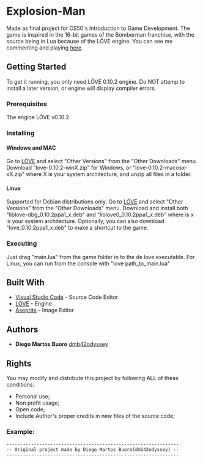# Explosion-Man

Made as final project for CS50's Introduction to Game Development. The game is inspired in the 16-bit games of the Bomberman franchise, with the source being in Lua because of the LÖVE engine. You can see me commenting and playing [here](https://www.youtube.com/watch?v=aFnkgOEx_zY&feature=youtu.be).

## Getting Started

To get it running, you only need LÖVE 0.10.2 engine. Do NOT attemp to install a later version, or engine will display compiler errors.

### Prerequisites

The engine LÖVE v0.10.2. 

### Installing


#### Windows and MAC
Go to [LÖVE](www.love2d.org) and select "Other Versions" from the "Other Downloads" menu. Download "love-0.10.2-winX.zip" for Windows, or "love-0.10.2-macosx-xX.zip" where X is your system architecture, and unzip all files in a folder. 

#### Linux
Supported for Debian distributions only. Go to [LÖVE](www.love2d.org) and select "Other Versions" from the "Other Downloads" menu. Download and install both "liblove-dbg_0.10.2ppa1_x.deb" and "liblove0_0.10.2ppa1_x.deb" where is x is your system architecture. Optionally, you can also download "love_0.10.2ppa1_x.deb" to make a shortcut to the game.

### Executing
Just drag "main.lua" from the game folder in to the de love executable. For Linux, you can run from the console with "love path_to_main.lua"

## Built With

* [Visual Studio Code](https://code.visualstudio.com/) - Source Code Editor
* [LÖVE](https://www.love2d.org) - Engine
* [Aseprite](https://www.aseprite.org/) - Image Editor

## Authors

* **Diego Martos Buoro** [dmb42odyssey](https://github.com/dmb42odyssey)

## Rights

You may modify and distribute this project by following ALL of these conditions:
* Personal use;
* Non profit usage;
* Open code; 
* Include Author's proper credits in new files of the source code;

### Example:

```
---------------------------------------------------------------
-- Original project made by Diego Martos Buoro(dmb42odyssey) --
---------------------------------------------------------------
```
